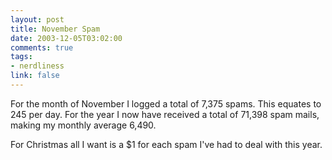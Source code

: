 ```yaml
--- 
layout: post
title: November Spam
date: 2003-12-05T03:02:00
comments: true
tags:
- nerdliness
link: false
---
```

For the month of November I logged a total of 7,375 spams. This equates to 245 per day. For the year I now have received a total of 71,398 spam mails, making my monthly average 6,490.

For Christmas all I want is a $1 for each spam I've had to deal with this year.
